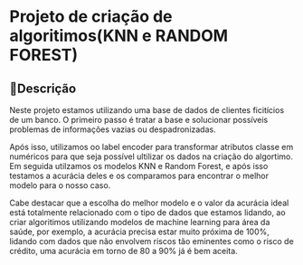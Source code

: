# Projeto de criação de algoritimos(KNN e RANDOM FOREST)

## 📝Descrição

Neste projeto estamos utilizando uma base de dados de clientes ficitícios de um banco. O primeiro passo é tratar a base e solucionar possíveis problemas de informações vazias ou despadronizadas. 

Após isso, utilizamos oo label encoder para transformar atributos classe em numéricos para que seja possível ultilizar os dados na criação do algortimo. Em seguida utilzamos os modelos KNN e Random Forest, e após isso testamos a acurácia deles e os comparamos para encontrar o melhor modelo para o nosso caso. 

Cabe destacar que a escolha do melhor modelo e o valor da acurácia ideal está totalmente relacionado com o tipo de dados que estamos lidando, ao criar algoritimos utilizando modelos de machine learning para área da saúde, por exemplo, a acurácia precisa estar muito próxima de 100%, lidando com dados que não envolvem riscos tão eminentes como o risco de crédito, uma acurácia em torno de 80 a 90% já é bem aceita.